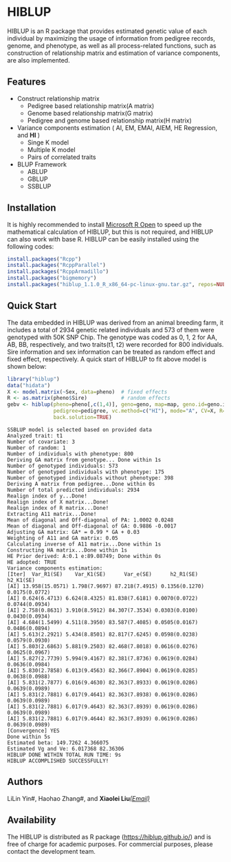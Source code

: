 # HIBLUP

HIBLUP is an R package that provides estimated genetic value of each individual by maximizing the usage of information from pedigree records, genome, and phenotype, as well as all process-related functions, such as construction of relationship matrix and estimation of variance components, are also implemented.

## Features

- Construct relationship matrix
  - Pedigree based relationship matrix(A matrix)
  - Genome based relationship matrix(G matrix)
  - Pedigree and genome based relationship matrix(H matrix)
- Variance components estimation ( AI, EM, EMAI, AIEM, HE Regression, and **HI** )
  - Singe K model
  - Multiple K model
  - Pairs of correlated traits
- BLUP Framework
  - ABLUP
  - GBLUP
  - SSBLUP

## Installation

It is highly recommended to install [Microsoft R Open](https://mran.microsoft.com/download/) to speed up the mathematical calculation of HIBLUP, but this is not required, and HIBLUP can also work with base R. HIBLUP can be easily installed using the following codes:

```R
install.packages("Rcpp")
install.packages("RcppParallel")
install.packages("RcppArmadillo")
install.packages("bigmemory")
install.packages("hiblup_1.1.0_R_x86_64-pc-linux-gnu.tar.gz", repos=NULL)
```

## Quick Start

The data embedded in HIBLUP was derived from an animal breeding farm, it includes a total of 2934 genetic related individuals and 573 of them were genotyped with 50K SNP Chip. The genotype was coded as 0, 1, 2 for AA, AB, BB, respectively, and two traits(t1, t2) were recorded for 800 individuals. Sire information and sex information can be treated as random effect and fixed effect, respectively. A quick start of HIBLUP to fit above model is shown below:

```R
library("hiblup")
data("hidata")
X <- model.matrix(~Sex, data=pheno)  # fixed effects
R <- as.matrix(pheno$Sire)           # random effects
gebv <- hiblup(pheno=pheno[,c(1,4)], geno=geno, map=map, geno.id=geno.id,
               pedigree=pedigree, vc.method=c("HI"), mode="A", CV=X, R=R,
               back.solution=TRUE)
```

```text
SSBLUP model is selected based on provided data
Analyzed trait: t1
Number of covariate: 3
Number of random: 1
Number of individuals with phenotype: 800
Deriving GA matrix from genotype... Done within 1s
Number of genotyped individuals: 573
Number of genotyped individuals with phenotype: 175
Number of genotyped individuals without phenotype: 398
Deriving A matrix from pedigree...Done within 0s
Number of total predicted individuals: 2934
Realign index of y...Done!
Realign index of X matrix...Done!
Realign index of R matrix...Done!
Extracting A11 matrix...Done!
Mean of diagonal and Off-diagonal of PA: 1.0002 0.0248
Mean of diagonal and Off-diagonal of GA: 0.9886 -0.0017
Adjusting GA matrix: GA* = 0.99 * GA + 0.03
Weighting of A11 and GA matrix: 0.05
Calculating inverse of A11 matrix...Done within 1s
Constructing HA matrix...Done within 1s
HE Prior derived: A:0.1 e:89.08749; Done within 0s
HE adopted: TRUE
Variance components estimation:
[Iter]  Var_R1(SE)    Var_K1(SE)      Var_e(SE)      h2_R1(SE)      h2_K1(SE)
[AI] 13.958(15.0571) 1.798(7.9697) 87.218(7.4915) 0.1356(0.1270) 0.0175(0.0772)
[AI] 0.624(6.4713) 6.624(8.4325) 81.838(7.6181) 0.0070(0.0722) 0.0744(0.0934)
[AI] 2.758(0.8631) 3.910(8.5912) 84.307(7.3534) 0.0303(0.0100) 0.0430(0.0934)
[AI] 4.684(1.5499) 4.511(8.3950) 83.587(7.4085) 0.0505(0.0167) 0.0486(0.0894)
[AI] 5.613(2.2921) 5.434(8.8501) 82.817(7.6245) 0.0598(0.0238) 0.0579(0.0930)
[AI] 5.803(2.6863) 5.881(9.2503) 82.468(7.8018) 0.0616(0.0276) 0.0625(0.0967)
[AI] 5.827(2.7739) 5.994(9.4167) 82.381(7.8736) 0.0619(0.0284) 0.0636(0.0984)
[AI] 5.830(2.7858) 6.013(9.4563) 82.366(7.8904) 0.0619(0.0285) 0.0638(0.0988)
[AI] 5.831(2.7877) 6.016(9.4630) 82.363(7.8933) 0.0619(0.0286) 0.0639(0.0989)
[AI] 5.831(2.7881) 6.017(9.4641) 82.363(7.8938) 0.0619(0.0286) 0.0639(0.0989)
[AI] 5.831(2.7881) 6.017(9.4643) 82.363(7.8939) 0.0619(0.0286) 0.0639(0.0989)
[AI] 5.831(2.7881) 6.017(9.4644) 82.363(7.8939) 0.0619(0.0286) 0.0639(0.0989)
[Convergence] YES
Done within 5s
Estimated beta: 149.7262 4.366075
Estimated Vg and Ve: 6.017368 82.36306
HIBLUP DONE WITHIN TOTAL RUN TIME: 9s
HIBLUP ACCOMPLISHED SUCCESSFULLY!
```

## Authors

LiLin Yin#, Haohao Zhang#, and **Xiaolei Liu**[_(Email)_](mailto:xiaoleiliu@mail.hzau.edu.cn)

## Availability

The HIBLUP is distributed as R package (https://hiblup.github.io/) and is free of charge for academic purposes. For commercial purposes, please contact the development team.
